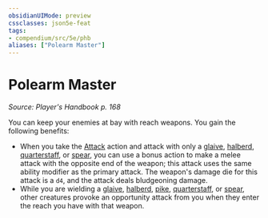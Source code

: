 ```yaml
---
obsidianUIMode: preview
cssclasses: json5e-feat
tags:
- compendium/src/5e/phb
aliases: ["Polearm Master"]
---
```

# Polearm Master
*Source: Player's Handbook p. 168*  

You can keep your enemies at bay with reach weapons. You gain the following benefits:

- When you take the [Attack](../../5e-rules/actions.md##Attack) action and attack with only a [glaive](glaive.md#), [halberd](halberd.md#), [quarterstaff](quarterstaff.md#), or [spear](spear.md#), you can use a bonus action to make a melee attack with the opposite end of the weapon; this attack uses the same ability modifier as the primary attack. The weapon's damage die for this attack is a `d4`, and the attack deals bludgeoning damage.  
- While you are wielding a [glaive](glaive.md#.md#), [halberd](halberd.md#.md#), [pike](pike.md#), [quarterstaff](quarterstaff.md#.md#), or [spear](spear.md#.md#), other creatures provoke an opportunity attack from you when they enter the reach you have with that weapon.
